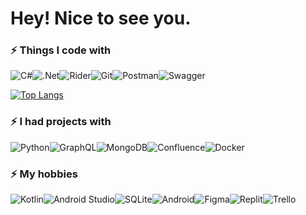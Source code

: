 # Hey! Nice to see you.

### ⚡ Things I code with
![C#](https://img.shields.io/badge/c%23-%23239120.svg?style=for-the-badge&logo=c-sharp&logoColor=white)![.Net](https://img.shields.io/badge/.NET-5C2D91?style=for-the-badge&logo=.net&logoColor=white)![Rider](https://img.shields.io/badge/Rider-000000.svg?style=for-the-badge&logo=Rider&logoColor=white&color=black&labelColor=crimson)![Git](https://img.shields.io/badge/git-%23F05033.svg?style=for-the-badge&logo=git&logoColor=white)![Postman](https://img.shields.io/badge/Postman-FF6C37?style=for-the-badge&logo=postman&logoColor=white)![Swagger](https://img.shields.io/badge/-Swagger-%23Clojure?style=for-the-badge&logo=swagger&logoColor=white)

[![Top Langs](https://github-readme-stats.vercel.app/api/top-langs/?username=Annarimma&layout=compact)](https://github.com/anuraghazra/github-readme-stats)

### ⚡ I had projects with
![Python](https://img.shields.io/badge/python-3670A0?style=for-the-badge&logo=python&logoColor=ffdd54)![GraphQL](https://img.shields.io/badge/-GraphQL-E10098?style=for-the-badge&logo=graphql&logoColor=white)![MongoDB](https://img.shields.io/badge/MongoDB-%234ea94b.svg?style=for-the-badge&logo=mongodb&logoColor=white)![Confluence](https://img.shields.io/badge/confluence-%23172BF4.svg?style=for-the-badge&logo=confluence&logoColor=white)![Docker](https://img.shields.io/badge/docker-%230db7ed.svg?style=for-the-badge&logo=docker&logoColor=white)

### ⚡ My hobbies
![Kotlin](https://img.shields.io/badge/kotlin-%237F52FF.svg?style=for-the-badge&logo=kotlin&logoColor=white)![Android Studio](https://img.shields.io/badge/Android%20Studio-3DDC84.svg?style=for-the-badge&logo=android-studio&logoColor=white)![SQLite](https://img.shields.io/badge/sqlite-%2307405e.svg?style=for-the-badge&logo=sqlite&logoColor=white)![Android](https://img.shields.io/badge/Android-3DDC84?style=for-the-badge&logo=android&logoColor=white)![Figma](https://img.shields.io/badge/figma-%23F24E1E.svg?style=for-the-badge&logo=figma&logoColor=white)![Replit](https://img.shields.io/badge/Replit-DD1200?style=for-the-badge&logo=Replit&logoColor=white)![Trello](https://img.shields.io/badge/Trello-%23026AA7.svg?style=for-the-badge&logo=Trello&logoColor=white)
